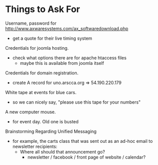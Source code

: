 Things to Ask For
=================

Username, password for http://www.axwaresystems.com/ax_softwaredownload.php
  - get a quote for their live timing system

Credentials for joomla hosting.
  - check what options there are for apache htaccess files
    - maybe this is available from joomla itself

Credentials for domain registration.
  - create A record for uno.arscca.org => 54.190.220.179

White tape at events for blue cars.
  - so we can nicely say, "please use this tape for your numbers"

A new computer mouse.
  - for event day. Old one is busted






Brainstorming Regarding Unified Messaging
  - for example, the carts class that was sent out as an ad-hoc email to newsletter recipients:
    - Where all should that announcement go?
      - newsletter / facebook / front page of website / calendar?




